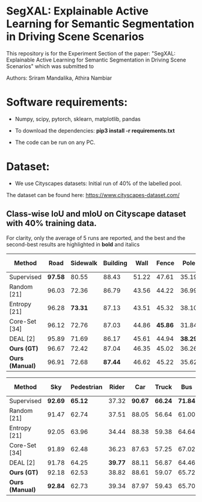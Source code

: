 # SegXAL: Explainable Active Learning for Semantic Segmentation in Driving Scene Scenarios

This repository is for the Experiment Section of the paper: "SegXAL: Explainable Active Learning for Semantic Segmentation in Driving Scene Scenarios" which was submitted to 

Authors: Sriram Mandalika, Athira Nambiar

# Software requirements:
- Numpy, scipy, pytorch, sklearn, matplotlib, pandas

- To download the dependencies: **pip3 install -r requirements.txt**

- The code can be run on any PC.

# Dataset: 
- We use Cityscapes datasets: Initial run of 40% of the labelled pool.

The dataset can be found here: https://www.cityscapes-dataset.com/


## Class-wise IoU and mIoU on Cityscape dataset with 40% training data. 
For clarity, only the average of 5 runs are reported, and the best and the second-best results
are highlighted in **bold** and italics

| Method         | **Road** | **Sidewalk** | **Building** | **Wall** | **Fence** | **Pole** | **Traffic Light** | **Traffic Sign** | **Vegetation** | **Terrain** |
|----------------|----------|--------------|--------------|----------|-----------|----------|-------------------|------------------|----------------|-------------|
| Supervised     | **97.58** | 80.55       | 88.43       | 51.22    | 47.61     | 35.19    | **42.19**         | **56.79**        | **89.41**      | **60.22**   |
| Random [21]    | 96.03    | 72.36       | 86.79       | 43.56    | 44.22     | 36.99    | 35.28             | 53.87            | 86.91          | 54.58       |
| Entropy [21]   | 96.28    | **73.31**   | 87.13       | 43.51    | 45.32     | 38.10    | 37.74             | 55.39            | 87.52          | 53.68       |
| Core-Set [34]  | 96.12    | 72.76       | 87.03       | 44.86    | **45.86** | 31.84    | 34.81             | 53.07            | 87.18          | 53.49       |
| DEAL [2]       | 95.89    | 71.69       | 86.17       | 45.61    | 44.94     | **38.29**| 36.51             | 55.47            | 87.35          | 56.90       |
| **Ours (GT)**  | 96.67    | 72.42       | 87.04       | 46.35    | 45.02     | 36.26    | 36.51             | 55.78            | 87.93          | 57.86       |
| **Ours (Manual)**| 96.91  | 72.68       | **87.44**   | 46.62    | 45.22     | 35.62    | 36.24             | 55.78            | 87.66          | 57.86       |

| Method         | **Sky**  | **Pedestrian** | **Rider** | **Car**  | **Truck** | **Bus**  | **Train** | **Motor Cycle** | **Bicycle** | **mIoU** |
|----------------|----------|----------------|-----------|----------|-----------|----------|-----------|-----------------|-------------|-----------|
| Supervised     | **92.69**| **65.12**      | 37.32     | **90.67**| **66.24** | **71.84**| **63.84** | **42.35**       | **61.84**   | **65.30** |
| Random [21]    | 91.47    | 62.74          | 37.51     | 88.05    | 56.64     | 61.00    | 43.69     | 30.58           | 55.67       | 59.00     |
| Entropy [21]   | 92.05    | 63.96          | 34.44     | 88.38    | 59.38     | 64.64    | 50.80     | 36.13           | 57.10       | 61.46     |
| Core-Set [34]  | 91.89    | 62.48          | 36.23     | 87.63    | 57.25     | 67.02    | 56.59     | 29.34           | 56.59       | 60.69     |
| DEAL [2]       | 91.78    | 64.25          | **39.77** | 88.11    | 56.87     | 64.46    | 50.39     | **38.92**       | 56.59       | 60.69     |
| **Ours (GT)**  | 92.18    | 62.53          | 38.82     | 88.61    | 59.07     | 65.72    | 47.12     | 35.41           | 55.83       | 63.56     |
| **Ours (Manual)**| **92.84**| 62.73       | 39.34     | 87.97    | 59.43     | 65.70    | 46.88     | 35.53           | 54.93       | **64.37** |
